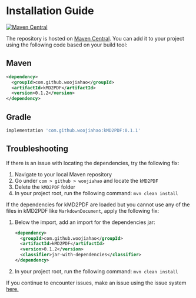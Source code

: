 # Installation Guide
[![Maven Central](https://maven-badges.herokuapp.com/maven-central/com.github.woojiahao/kMD2PDF/badge.svg)](https://maven-badges.herokuapp.com/maven-central/com.github.woojiahao/kMD2PDF/)

The repository is hosted on [Maven Central](https://search.maven.org/artifact/com.github.woojiahao/kMD2PDF). You can 
add it to your project using the following code based on your build tool:

## Maven
```xml
<dependency>
  <groupId>com.github.woojiahao</groupId>
  <artifactId>kMD2PDF</artifactId>
  <version>0.1.2</version>
</dependency>
```

## Gradle
```groovy
implementation 'com.github.woojiahao:kMD2PDF:0.1.1'
```

## Troubleshooting
If there is an issue with locating the dependencies, try the following fix:

1. Navigate to your local Maven repository
2. Go under `com > github > woojiahao` and locate the `kMD2PDF`
3. Delete the `kMD2PDF` folder
4. In your project root, run the following command: `mvn clean install`

If the dependencies for kMD2PDF are loaded but you cannot use any of the files in kMD2PDF like `MarkdownDocument`, apply
the following fix:

1. Below the import, add an import for the dependencies jar:
    
    ```xml
    <dependency>
      <groupId>com.github.woojiahao</groupId>
      <artifactId>kMD2PDF</artifactId>
      <version>0.1.2</version>
      <classifier>jar-with-dependencies</classifier>
    </dependency>
    ```

2. In your project root, run the following command: `mvn clean install`

If you continue to encounter issues, make an issue using the issue system [here.](https://github.com/woojiahao/kMD2PDF/issues)